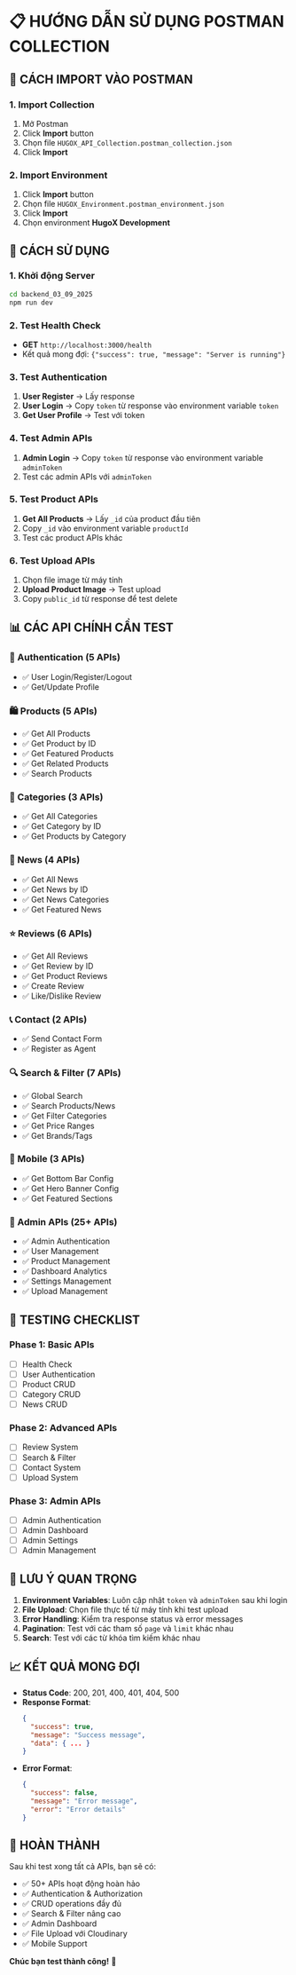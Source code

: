 # 📋 **HƯỚNG DẪN SỬ DỤNG POSTMAN COLLECTION**

## 🚀 **CÁCH IMPORT VÀO POSTMAN**

### **1. Import Collection**
1. Mở Postman
2. Click **Import** button
3. Chọn file `HUGOX_API_Collection.postman_collection.json`
4. Click **Import**

### **2. Import Environment**
1. Click **Import** button
2. Chọn file `HUGOX_Environment.postman_environment.json`
3. Click **Import**
4. Chọn environment **HugoX Development**

## 🔧 **CÁCH SỬ DỤNG**

### **1. Khởi động Server**
```bash
cd backend_03_09_2025
npm run dev
```

### **2. Test Health Check**
- **GET** `http://localhost:3000/health`
- Kết quả mong đợi: `{"success": true, "message": "Server is running"}`

### **3. Test Authentication**
1. **User Register** → Lấy response
2. **User Login** → Copy `token` từ response vào environment variable `token`
3. **Get User Profile** → Test với token

### **4. Test Admin APIs**
1. **Admin Login** → Copy `token` từ response vào environment variable `adminToken`
2. Test các admin APIs với `adminToken`

### **5. Test Product APIs**
1. **Get All Products** → Lấy `_id` của product đầu tiên
2. Copy `_id` vào environment variable `productId`
3. Test các product APIs khác

### **6. Test Upload APIs**
1. Chọn file image từ máy tính
2. **Upload Product Image** → Test upload
3. Copy `public_id` từ response để test delete

## 📊 **CÁC API CHÍNH CẦN TEST**

### **🔐 Authentication (5 APIs)**
- ✅ User Login/Register/Logout
- ✅ Get/Update Profile

### **🛍️ Products (5 APIs)**
- ✅ Get All Products
- ✅ Get Product by ID
- ✅ Get Featured Products
- ✅ Get Related Products
- ✅ Search Products

### **📂 Categories (3 APIs)**
- ✅ Get All Categories
- ✅ Get Category by ID
- ✅ Get Products by Category

### **📰 News (4 APIs)**
- ✅ Get All News
- ✅ Get News by ID
- ✅ Get News Categories
- ✅ Get Featured News

### **⭐ Reviews (6 APIs)**
- ✅ Get All Reviews
- ✅ Get Review by ID
- ✅ Get Product Reviews
- ✅ Create Review
- ✅ Like/Dislike Review

### **📞 Contact (2 APIs)**
- ✅ Send Contact Form
- ✅ Register as Agent

### **🔍 Search & Filter (7 APIs)**
- ✅ Global Search
- ✅ Search Products/News
- ✅ Get Filter Categories
- ✅ Get Price Ranges
- ✅ Get Brands/Tags

### **📱 Mobile (3 APIs)**
- ✅ Get Bottom Bar Config
- ✅ Get Hero Banner Config
- ✅ Get Featured Sections

### **🔧 Admin APIs (25+ APIs)**
- ✅ Admin Authentication
- ✅ User Management
- ✅ Product Management
- ✅ Dashboard Analytics
- ✅ Settings Management
- ✅ Upload Management

## 🎯 **TESTING CHECKLIST**

### **Phase 1: Basic APIs**
- [ ] Health Check
- [ ] User Authentication
- [ ] Product CRUD
- [ ] Category CRUD
- [ ] News CRUD

### **Phase 2: Advanced APIs**
- [ ] Review System
- [ ] Search & Filter
- [ ] Contact System
- [ ] Upload System

### **Phase 3: Admin APIs**
- [ ] Admin Authentication
- [ ] Admin Dashboard
- [ ] Admin Settings
- [ ] Admin Management

## 🚨 **LƯU Ý QUAN TRỌNG**

1. **Environment Variables**: Luôn cập nhật `token` và `adminToken` sau khi login
2. **File Upload**: Chọn file thực tế từ máy tính khi test upload
3. **Error Handling**: Kiểm tra response status và error messages
4. **Pagination**: Test với các tham số `page` và `limit` khác nhau
5. **Search**: Test với các từ khóa tìm kiếm khác nhau

## 📈 **KẾT QUẢ MONG ĐỢI**

- **Status Code**: 200, 201, 400, 401, 404, 500
- **Response Format**: 
  ```json
  {
    "success": true,
    "message": "Success message",
    "data": { ... }
  }
  ```
- **Error Format**:
  ```json
  {
    "success": false,
    "message": "Error message",
    "error": "Error details"
  }
  ```

## 🎉 **HOÀN THÀNH**

Sau khi test xong tất cả APIs, bạn sẽ có:
- ✅ 50+ APIs hoạt động hoàn hảo
- ✅ Authentication & Authorization
- ✅ CRUD operations đầy đủ
- ✅ Search & Filter nâng cao
- ✅ Admin Dashboard
- ✅ File Upload với Cloudinary
- ✅ Mobile Support

**Chúc bạn test thành công!** 🚀
